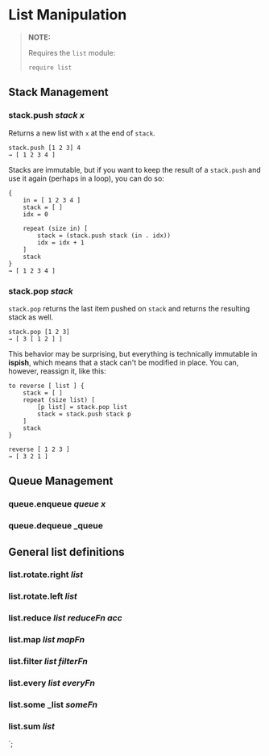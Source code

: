 # List Manipulation

> **NOTE:**
>
> Requires the `list` module:
>
>     require list
>

## Stack Management

### stack.push _stack_ _x_

Returns a new list with `x` at the end of `stack`.

```text
stack.push [1 2 3] 4
→ [ 1 2 3 4 ]
```

Stacks are immutable, but if you want to keep the result of a `stack.push` and use it again (perhaps in a loop), you can do so:

```text
{
    in = [ 1 2 3 4 ]
    stack = [ ]
    idx = 0

    repeat (size in) [
        stack = (stack.push stack (in . idx))
        idx = idx + 1
    ]
    stack
}
→ [ 1 2 3 4 ]
```

### stack.pop _stack_

`stack.pop` returns the last item pushed on `stack` and returns the resulting stack as well.

```text
stack.pop [1 2 3]
→ [ 3 [ 1 2 ] ]
```

This behavior may be surprising, but everything is technically immutable in **ispish**, which means that a stack can't be modified in place. You can, however, reassign it, like this:

```text
to reverse [ list ] {
    stack = [ ]
    repeat (size list) [
        [p list] = stack.pop list
        stack = stack.push stack p
    ]
    stack
}

reverse [ 1 2 3 ]
→ [ 3 2 1 ]
```

## Queue Management

### queue.enqueue _queue_ _x_

### queue.dequeue _queue

## General list definitions

### list.rotate.right _list_

### list.rotate.left _list_

### list.reduce _list_ _reduceFn_ _acc_

### list.map _list_ _mapFn_

### list.filter _list_ _filterFn_

### list.every _list_ _everyFn_

### list.some _list _someFn_

### list.sum _list_



`;
